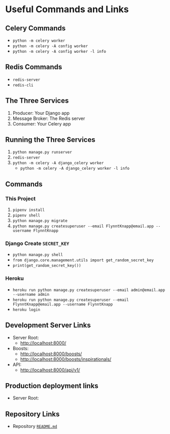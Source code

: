 # Useful Commands and Links

## Celery Commands

- `python -m celery worker`
- `python -m celery -A config worker`
- `python -m celery -A config worker -l info`

## Redis Commands

- `redis-server`
- `redis-cli`

## The Three Services
1. Producer: Your Django app
1. Message Broker: The Redis server
1. Consumer: Your Celery app

## Running the Three Services

1. `python manage.py runserver`
1. `redis-server`
1. `python -m celery -A django_celery worker`
    - `python -m celery -A django_celery worker -l info`

## Commands

### This Project

1. `pipenv install`
1. `pipenv shell`
1. `python manage.py migrate`
1. `python manage.py createsuperuser --email FlynntKnapp@email.app --username FlynntKnapp`

### Django Create `SECRET_KEY`

* `python manage.py shell`
* `from django.core.management.utils import get_random_secret_key`
* `print(get_random_secret_key())`

### Heroku

* `heroku run python manage.py createsuperuser --email admin@email.app --username admin`
* `heroku run python manage.py createsuperuser --email FlynntKnapp@email.app --username FlynntKnapp`
* `heroku login`

## Development Server Links

* Server Root:
  * <http://localhost:8000/>
* Boosts:
  * <http://localhost:8000/boosts/>
  * <http://localhost:8000/boosts/inspirationals/>
* API:
  * <http://localhost:8000/api/v1/>

## Production deployment links

* Server Root:

## Repository Links

* Repository [`README.md`](../README.md)
